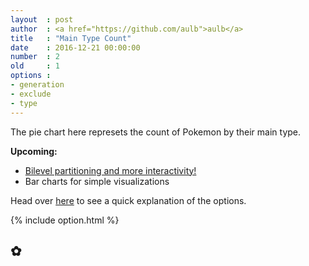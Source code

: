 ```yaml
---
layout	: post
author	: <a href="https://github.com/aulb">aulb</a>
title 	: "Main Type Count"
date	: 2016-12-21 00:00:00
number	: 2
old 	: 1
options	: 
- generation 
- exclude 
- type
---
```

<p>The pie chart here represets the count of Pokemon by their main type.</p> 
<p><strong>Upcoming:</strong> 
	<ul>
		<li><a href="/2016/12/22/main-type-count-revamp.html">Bilevel partitioning and more interactivity!</a></li>
		<li>Bar charts for simple visualizations</li>
	</ul>
</p>

<p>Head over <a href="/2016/12/19/type-availability.html">here</a> to see a quick explanation of the options.</p>

{% include option.html %}

<h2 class="ui horizontal header divider">
    ✿
</h2>
<div id="pokeChart"></div>

